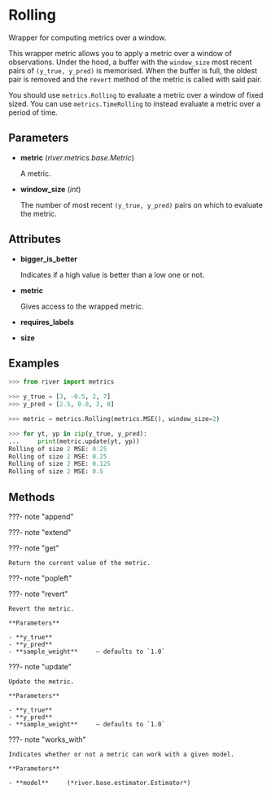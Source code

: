 # Rolling

Wrapper for computing metrics over a window.

This wrapper metric allows you to apply a metric over a window of observations. Under the hood, a buffer with the `window_size` most recent pairs of `(y_true, y_pred)` is memorised. When the buffer is full, the oldest pair is removed and the `revert` method of the metric is called with said pair. 

You should use `metrics.Rolling` to evaluate a metric over a window of fixed sized. You can use `metrics.TimeRolling` to instead evaluate a metric over a period of time.

## Parameters

- **metric** (*river.metrics.base.Metric*)

    A metric.

- **window_size** (*int*)

    The number of most recent `(y_true, y_pred)` pairs on which to evaluate the metric.


## Attributes

- **bigger_is_better**

    Indicates if a high value is better than a low one or not.

- **metric**

    Gives access to the wrapped metric.

- **requires_labels**

- **size**


## Examples

```python
>>> from river import metrics

>>> y_true = [3, -0.5, 2, 7]
>>> y_pred = [2.5, 0.0, 2, 8]

>>> metric = metrics.Rolling(metrics.MSE(), window_size=2)

>>> for yt, yp in zip(y_true, y_pred):
...     print(metric.update(yt, yp))
Rolling of size 2 MSE: 0.25
Rolling of size 2 MSE: 0.25
Rolling of size 2 MSE: 0.125
Rolling of size 2 MSE: 0.5
```

## Methods

???- note "append"

???- note "extend"

???- note "get"

    Return the current value of the metric.

    
???- note "popleft"

???- note "revert"

    Revert the metric.

    **Parameters**

    - **y_true**    
    - **y_pred**    
    - **sample_weight**     – defaults to `1.0`    
    
???- note "update"

    Update the metric.

    **Parameters**

    - **y_true**    
    - **y_pred**    
    - **sample_weight**     – defaults to `1.0`    
    
???- note "works_with"

    Indicates whether or not a metric can work with a given model.

    **Parameters**

    - **model**     (*river.base.estimator.Estimator*)    
    
